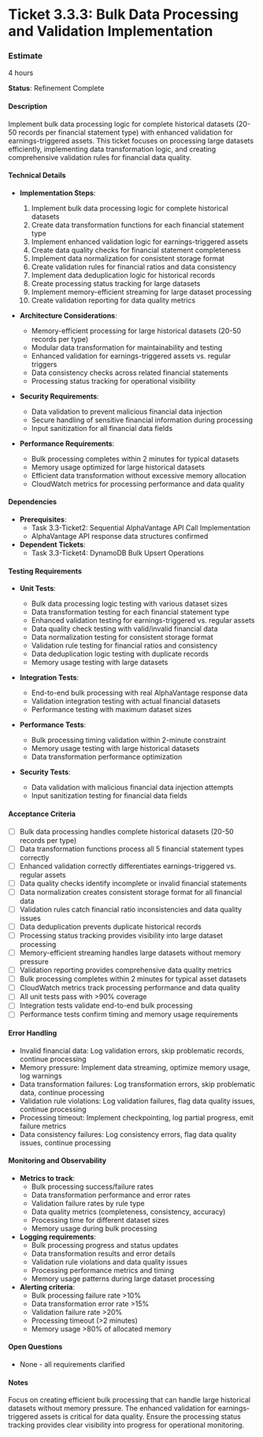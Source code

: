 # Ticket 3.3.3: Bulk Data Processing and Validation Implementation

### Estimate
4 hours

**Status**: Refinement Complete

#### Description
Implement bulk data processing logic for complete historical datasets (20-50 records per financial statement type) with enhanced validation for earnings-triggered assets. This ticket focuses on processing large datasets efficiently, implementing data transformation logic, and creating comprehensive validation rules for financial data quality.

#### Technical Details
- **Implementation Steps**:
  1. Implement bulk data processing logic for complete historical datasets
  2. Create data transformation functions for each financial statement type
  3. Implement enhanced validation logic for earnings-triggered assets
  4. Create data quality checks for financial statement completeness
  5. Implement data normalization for consistent storage format
  6. Create validation rules for financial ratios and data consistency
  7. Implement data deduplication logic for historical records
  8. Create processing status tracking for large datasets
  9. Implement memory-efficient streaming for large dataset processing
  10. Create validation reporting for data quality metrics

- **Architecture Considerations**:
  - Memory-efficient processing for large historical datasets (20-50 records per type)
  - Modular data transformation for maintainability and testing
  - Enhanced validation for earnings-triggered assets vs. regular triggers
  - Data consistency checks across related financial statements
  - Processing status tracking for operational visibility

- **Security Requirements**:
  - Data validation to prevent malicious financial data injection
  - Secure handling of sensitive financial information during processing
  - Input sanitization for all financial data fields

- **Performance Requirements**:
  - Bulk processing completes within 2 minutes for typical datasets
  - Memory usage optimized for large historical datasets
  - Efficient data transformation without excessive memory allocation
  - CloudWatch metrics for processing performance and data quality

#### Dependencies
- **Prerequisites**:
  - Task 3.3-Ticket2: Sequential AlphaVantage API Call Implementation
  - AlphaVantage API response data structures confirmed
- **Dependent Tickets**:
  - Task 3.3-Ticket4: DynamoDB Bulk Upsert Operations

#### Testing Requirements
- **Unit Tests**:
  - Bulk data processing logic testing with various dataset sizes
  - Data transformation testing for each financial statement type
  - Enhanced validation testing for earnings-triggered vs. regular assets
  - Data quality check testing with valid/invalid financial data
  - Data normalization testing for consistent storage format
  - Validation rule testing for financial ratios and consistency
  - Data deduplication logic testing with duplicate records
  - Memory usage testing with large datasets

- **Integration Tests**:
  - End-to-end bulk processing with real AlphaVantage response data
  - Validation integration testing with actual financial datasets
  - Performance testing with maximum dataset sizes

- **Performance Tests**:
  - Bulk processing timing validation within 2-minute constraint
  - Memory usage testing with large historical datasets
  - Data transformation performance optimization

- **Security Tests**:
  - Data validation with malicious financial data injection attempts
  - Input sanitization testing for financial data fields

#### Acceptance Criteria
- [ ] Bulk data processing handles complete historical datasets (20-50 records per type)
- [ ] Data transformation functions process all 5 financial statement types correctly
- [ ] Enhanced validation correctly differentiates earnings-triggered vs. regular assets
- [ ] Data quality checks identify incomplete or invalid financial statements
- [ ] Data normalization creates consistent storage format for all financial data
- [ ] Validation rules catch financial ratio inconsistencies and data quality issues
- [ ] Data deduplication prevents duplicate historical records
- [ ] Processing status tracking provides visibility into large dataset processing
- [ ] Memory-efficient streaming handles large datasets without memory pressure
- [ ] Validation reporting provides comprehensive data quality metrics
- [ ] Bulk processing completes within 2 minutes for typical asset datasets
- [ ] CloudWatch metrics track processing performance and data quality
- [ ] All unit tests pass with >90% coverage
- [ ] Integration tests validate end-to-end bulk processing
- [ ] Performance tests confirm timing and memory usage requirements

#### Error Handling
- Invalid financial data: Log validation errors, skip problematic records, continue processing
- Memory pressure: Implement data streaming, optimize memory usage, log warnings
- Data transformation failures: Log transformation errors, skip problematic data, continue processing
- Validation rule violations: Log validation failures, flag data quality issues, continue processing
- Processing timeout: Implement checkpointing, log partial progress, emit failure metrics
- Data consistency failures: Log consistency errors, flag data quality issues, continue processing

#### Monitoring and Observability
- **Metrics to track**:
  - Bulk processing success/failure rates
  - Data transformation performance and error rates
  - Validation failure rates by rule type
  - Data quality metrics (completeness, consistency, accuracy)
  - Processing time for different dataset sizes
  - Memory usage during bulk processing
- **Logging requirements**:
  - Bulk processing progress and status updates
  - Data transformation results and error details
  - Validation rule violations and data quality issues
  - Processing performance metrics and timing
  - Memory usage patterns during large dataset processing
- **Alerting criteria**:
  - Bulk processing failure rate >10%
  - Data transformation error rate >15%
  - Validation failure rate >20%
  - Processing timeout (>2 minutes)
  - Memory usage >80% of allocated memory

#### Open Questions
- None - all requirements clarified

#### Notes
Focus on creating efficient bulk processing that can handle large historical datasets without memory pressure. The enhanced validation for earnings-triggered assets is critical for data quality. Ensure the processing status tracking provides clear visibility into progress for operational monitoring. 